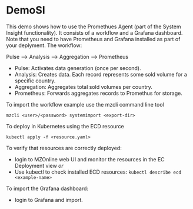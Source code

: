 # DemoSI

This demo shows how to use the Promethues Agent (part of the System Insight functionality). It consists of a workflow and a Grafana dashboard. Note that you need to have Prometheus and Grafana installed as part of your deplyment. The workflow:

Pulse --> Analysis --> Aggregation --> Prometheus

* Pulse:        Activates data generation (once per second).
* Analysis:     Creates data. Each record represents some sold volume for a specific country.
* Aggregation:  Aggregates total sold volumes per country.
* Prometheus:   Forwards aggregates records to Promethus for storage.


To import the workflow example use the mzcli command line tool

`mzcli <user>/<password> systemimport <export-dir>`

To deploy in Kubernetes using the ECD resource

`kubectl apply -f <resource.yaml>`

To verify that resources are correctly deployed:

* login to MZOnline web UI and monitor the resources in the EC Deployment view
*or*
* Use kubectl to check installed ECD resources: `kubectl describe ecd <example-name>`

To import the Grafana dashboard:

* login to Grafana and import.

